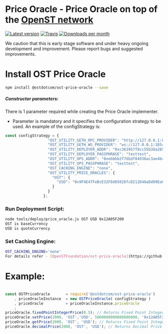 # Price Oracle - Price Oracle on top of the [OpenST network](https://ost.com)

[![Latest version](https://img.shields.io/npm/v/@ostdotcom/ost-price-oracle.svg?maxAge=3600)](https://www.npmjs.com/package/@ostdotcom/ost-price-oracle)
[![Travis](https://img.shields.io/travis/OpenSTFoundation/ost-price-oracle.svg?maxAge=600)](https://travis-ci.org/OpenSTFoundation/ost-price-oracle)
[![Downloads per month](https://img.shields.io/npm/dm/@ostdotcom/ost-price-oracle.svg?maxAge=3600)](https://www.npmjs.com/package/@ostdotcom/ost-price-oracle)

We caution that this is early stage software and under heavy ongoing development and improvement. Please report bugs and suggested improvements.

# Install OST Price Oracle

```bash
npm install @ostdotcom/ost-price-oracle --save
```

##### Constructor parameters:
There is 1 parameter required while creating the Price Oracle implementer.
* Parameter is mandatory and it specifies the configuration strategy to be used. An example of the configStrategy is: 
```js
const configStrategy = {
                   "OST_UTILITY_GETH_RPC_PROVIDER": "http://127.0.0.1:8545",
                   "OST_UTILITY_GETH_WS_PROVIDER": "ws://127.0.0.1:18545",
                   "OST_UTILITY_DEPLOYER_ADDR": "0xc363957f8cc55b38a2650666c15b15a7be766810", // An Address having balance
                   "OST_UTILITY_DEPLOYER_PASSPHRASE": "testtest",
                   "OST_UTILITY_OPS_ADDR": "0xebbbb2f7dbdf04936ac3ae4b4006e27c07857afb", // An Address having balance
                   "OST_UTILITY_OPS_PASSPHRASE": "testtest",
                   "OST_CACHING_ENGINE": "none",
                   "OST_UTILITY_PRICE_ORACLES": {
                     "OST": {
                       "USD": "0x9F4E47FeBcE32F8d85026fcD212D48aDd09Ea679"
                     }
                   }
                 };
```

### Run Deployment Script:
```bash
node tools/deploy/price_oracle.js OST USD 0x12A05F200
OST is baseCurrency
USD is quoteCurrency
```

### Set Caching Engine:
```bash
OST_CACHING_ENGINE='none'
For details refer - [OpenSTFoundation/ost-price-oracle](https://github.com/OpenSTFoundation/ost-price-oracle)
```

# Example:
```js

const OSTPriceOracle       = require('@ostdotcom/ost-price-oracle')
    , priceOracleInstance  = new OSTPriceOracle( configStrategy )
    , priceOracle          = priceOracleInstance.priceOracle
    ;
priceOracle.fixedPointIntegerPrice(0.5); // Returns Fixed Point Integer
priceOracle.setPrice(2000, 'OST','USD', 5000000000000000000, '0x12A05F200'); // Set Fixed point integer in Wei unit for a chain ID
priceOracle.getPrice(2000, 'OST', 'USD'); // Returns Fixed Point Integer Value for a chain ID
priceOracle.decimalPrice(2000, 'OST', 'USD'); // Returns Decimal Price for a chain ID
```